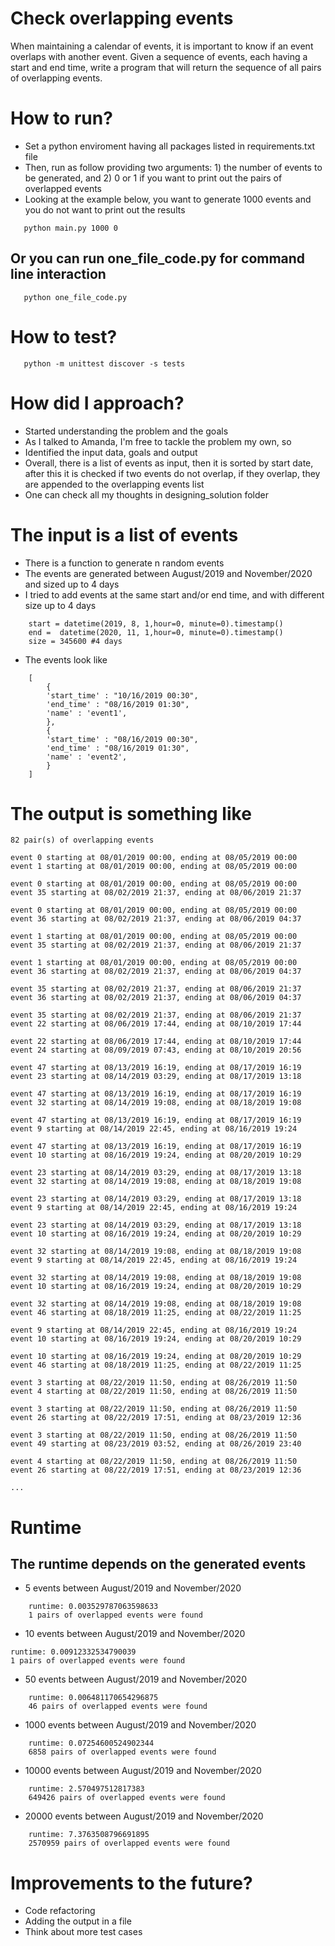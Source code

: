 # Check overlapping events
When maintaining a calendar of events, it is important to know if an event overlaps with another event. Given a sequence of events, each having a start and end time, write a program that will return the sequence of all pairs of overlapping events.


# How to run?

* Set a python enviroment having all packages listed in requirements.txt file 
* Then, run as follow providing two arguments: 1) the number of events to be generated, and 2) 0 or 1 if you want to print out the pairs of overlapped events
* Looking at the example below, you want to generate 1000 events and you do not want to print out the results

```shell
   python main.py 1000 0    
```
## Or you can run one_file_code.py for command line interaction

```shell
   python one_file_code.py   
```

# How to test?

```shell
   python -m unittest discover -s tests  
```

# How did I approach?

* Started understanding the problem and the goals
* As I talked to Amanda, I'm free to tackle the problem my own, so
* Identified the input data, goals and output
* Overall, there is a list of events as input, then it is sorted by start date, after this it is checked if two events do not overlap, if they overlap, they are appended to the overlapping events list
* One can check all my thoughts in designing_solution folder

# The input is a list of events

* There is a function to generate n random events 
* The events are generated between August/2019 and November/2020 and sized up to 4 days 
* I tried to add events at the same start and/or end time, and with different size up to 4 days

```shell
    start = datetime(2019, 8, 1,hour=0, minute=0).timestamp()
    end =  datetime(2020, 11, 1,hour=0, minute=0).timestamp()
    size = 345600 #4 days    
```
* The events look like 

```shell
    [
        {
        'start_time' : "10/16/2019 00:30",
        'end_time' : "08/16/2019 01:30",
        'name' : 'event1',
        },
        {
        'start_time' : "08/16/2019 00:30",
        'end_time' : "08/16/2019 01:30",
        'name' : 'event2',
        }
    ]
```
# The output is something like 

```shell
82 pair(s) of overlapping events

event 0 starting at 08/01/2019 00:00, ending at 08/05/2019 00:00
event 1 starting at 08/01/2019 00:00, ending at 08/05/2019 00:00

event 0 starting at 08/01/2019 00:00, ending at 08/05/2019 00:00
event 35 starting at 08/02/2019 21:37, ending at 08/06/2019 21:37

event 0 starting at 08/01/2019 00:00, ending at 08/05/2019 00:00
event 36 starting at 08/02/2019 21:37, ending at 08/06/2019 04:37

event 1 starting at 08/01/2019 00:00, ending at 08/05/2019 00:00
event 35 starting at 08/02/2019 21:37, ending at 08/06/2019 21:37

event 1 starting at 08/01/2019 00:00, ending at 08/05/2019 00:00
event 36 starting at 08/02/2019 21:37, ending at 08/06/2019 04:37

event 35 starting at 08/02/2019 21:37, ending at 08/06/2019 21:37
event 36 starting at 08/02/2019 21:37, ending at 08/06/2019 04:37

event 35 starting at 08/02/2019 21:37, ending at 08/06/2019 21:37
event 22 starting at 08/06/2019 17:44, ending at 08/10/2019 17:44

event 22 starting at 08/06/2019 17:44, ending at 08/10/2019 17:44
event 24 starting at 08/09/2019 07:43, ending at 08/10/2019 20:56

event 47 starting at 08/13/2019 16:19, ending at 08/17/2019 16:19
event 23 starting at 08/14/2019 03:29, ending at 08/17/2019 13:18

event 47 starting at 08/13/2019 16:19, ending at 08/17/2019 16:19
event 32 starting at 08/14/2019 19:08, ending at 08/18/2019 19:08

event 47 starting at 08/13/2019 16:19, ending at 08/17/2019 16:19
event 9 starting at 08/14/2019 22:45, ending at 08/16/2019 19:24

event 47 starting at 08/13/2019 16:19, ending at 08/17/2019 16:19
event 10 starting at 08/16/2019 19:24, ending at 08/20/2019 10:29

event 23 starting at 08/14/2019 03:29, ending at 08/17/2019 13:18
event 32 starting at 08/14/2019 19:08, ending at 08/18/2019 19:08

event 23 starting at 08/14/2019 03:29, ending at 08/17/2019 13:18
event 9 starting at 08/14/2019 22:45, ending at 08/16/2019 19:24

event 23 starting at 08/14/2019 03:29, ending at 08/17/2019 13:18
event 10 starting at 08/16/2019 19:24, ending at 08/20/2019 10:29

event 32 starting at 08/14/2019 19:08, ending at 08/18/2019 19:08
event 9 starting at 08/14/2019 22:45, ending at 08/16/2019 19:24

event 32 starting at 08/14/2019 19:08, ending at 08/18/2019 19:08
event 10 starting at 08/16/2019 19:24, ending at 08/20/2019 10:29

event 32 starting at 08/14/2019 19:08, ending at 08/18/2019 19:08
event 46 starting at 08/18/2019 11:25, ending at 08/22/2019 11:25

event 9 starting at 08/14/2019 22:45, ending at 08/16/2019 19:24
event 10 starting at 08/16/2019 19:24, ending at 08/20/2019 10:29

event 10 starting at 08/16/2019 19:24, ending at 08/20/2019 10:29
event 46 starting at 08/18/2019 11:25, ending at 08/22/2019 11:25

event 3 starting at 08/22/2019 11:50, ending at 08/26/2019 11:50
event 4 starting at 08/22/2019 11:50, ending at 08/26/2019 11:50

event 3 starting at 08/22/2019 11:50, ending at 08/26/2019 11:50
event 26 starting at 08/22/2019 17:51, ending at 08/23/2019 12:36

event 3 starting at 08/22/2019 11:50, ending at 08/26/2019 11:50
event 49 starting at 08/23/2019 03:52, ending at 08/26/2019 23:40

event 4 starting at 08/22/2019 11:50, ending at 08/26/2019 11:50
event 26 starting at 08/22/2019 17:51, ending at 08/23/2019 12:36

...

```

# Runtime
## The runtime depends on the generated events

* 5 events between August/2019 and November/2020 
``` shell
    runtime: 0.003529787063598633
    1 pairs of overlapped events were found
```

* 10 events between August/2019 and November/2020 
``` shell
runtime: 0.00912332534790039
1 pairs of overlapped events were found
```


* 50 events between August/2019 and November/2020 
``` shell
    runtime: 0.006481170654296875
    46 pairs of overlapped events were found
```
* 1000 events between August/2019 and November/2020 
``` shell
    runtime: 0.07254600524902344
    6858 pairs of overlapped events were found
```

* 10000 events between August/2019 and November/2020 
``` shell
    runtime: 2.570497512817383
    649426 pairs of overlapped events were found
```
* 20000 events between August/2019 and November/2020 
``` shell
    runtime: 7.3763508796691895
    2570959 pairs of overlapped events were found
```

# Improvements to the future?

* Code refactoring
* Adding the output in a file
* Think about more test cases

